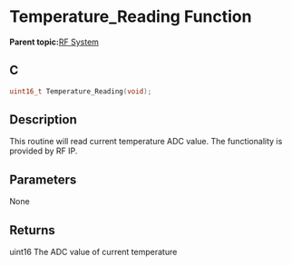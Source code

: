 # Temperature\_Reading Function

**Parent topic:**[RF System](GUID-EDAF833A-65A8-4C17-8178-AB52010F5638.md)

## C

```c
uint16_t Temperature_Reading(void);
```

## Description

This routine will read current temperature ADC value. The functionality is provided by RF IP.

## Parameters

None

## Returns

uint16 The ADC value of current temperature

